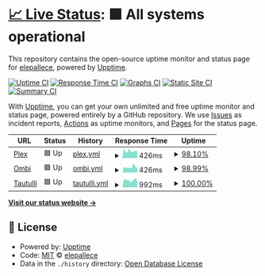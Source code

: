 # [📈 Live Status](https://uptime.lepallec.tv): <!--live status--> **🟩 All systems operational**

This repository contains the open-source uptime monitor and status page for [elepallece](https://uptime.lepallec.tv), powered by [Upptime](https://github.com/upptime/upptime).

[![Uptime CI](https://github.com/koj-co/upptime/workflows/Uptime%20CI/badge.svg)](https://github.com/koj-co/upptime/actions?query=workflow%3A%22Uptime+CI%22)
[![Response Time CI](https://github.com/koj-co/upptime/workflows/Response%20Time%20CI/badge.svg)](https://github.com/koj-co/upptime/actions?query=workflow%3A%22Response+Time+CI%22)
[![Graphs CI](https://github.com/koj-co/upptime/workflows/Graphs%20CI/badge.svg)](https://github.com/koj-co/upptime/actions?query=workflow%3A%22Graphs+CI%22)
[![Static Site CI](https://github.com/koj-co/upptime/workflows/Static%20Site%20CI/badge.svg)](https://github.com/koj-co/upptime/actions?query=workflow%3A%22Static+Site+CI%22)
[![Summary CI](https://github.com/koj-co/upptime/workflows/Summary%20CI/badge.svg)](https://github.com/koj-co/upptime/actions?query=workflow%3A%22Summary+CI%22)

With [Upptime](https://upptime.js.org), you can get your own unlimited and free uptime monitor and status page, powered entirely by a GitHub repository. We use [Issues](https://github.com/elepallece/upptime/issues) as incident reports, [Actions](https://github.com/elepallece/upptime/actions) as uptime monitors, and [Pages](https://uptime.lepallec.tv) for the status page.

<!--start: status pages-->
<!-- This summary is generated by Upptime (https://github.com/upptime/upptime) -->
<!-- Do not edit this manually, your changes will be overwritten -->
<!-- prettier-ignore -->
| URL | Status | History | Response Time | Uptime |
| --- | ------ | ------- | ------------- | ------ |
| <img alt="" src="https://favicons.githubusercontent.com/plex.lepallec.tv" height="13"> [Plex](https://plex.lepallec.tv/web/index.html) | 🟩 Up | [plex.yml](https://github.com/elepallec/upptime/commits/master/history/plex.yml) | <details><summary><img alt="Response time graph" src="./graphs/plex/response-time-week.png" height="20"> 426ms</summary><br><a href="https://uptime.lepallec.tv/history/plex"><img alt="Response time 1502" src="https://img.shields.io/endpoint?url=https%3A%2F%2Fraw.githubusercontent.com%2Felepallec%2Fupptime%2Fmaster%2Fapi%2Fplex%2Fresponse-time.json"></a><br><a href="https://uptime.lepallec.tv/history/plex"><img alt="24-hour response time 394" src="https://img.shields.io/endpoint?url=https%3A%2F%2Fraw.githubusercontent.com%2Felepallec%2Fupptime%2Fmaster%2Fapi%2Fplex%2Fresponse-time-day.json"></a><br><a href="https://uptime.lepallec.tv/history/plex"><img alt="7-day response time 426" src="https://img.shields.io/endpoint?url=https%3A%2F%2Fraw.githubusercontent.com%2Felepallec%2Fupptime%2Fmaster%2Fapi%2Fplex%2Fresponse-time-week.json"></a><br><a href="https://uptime.lepallec.tv/history/plex"><img alt="30-day response time 1502" src="https://img.shields.io/endpoint?url=https%3A%2F%2Fraw.githubusercontent.com%2Felepallec%2Fupptime%2Fmaster%2Fapi%2Fplex%2Fresponse-time-month.json"></a><br><a href="https://uptime.lepallec.tv/history/plex"><img alt="1-year response time 1502" src="https://img.shields.io/endpoint?url=https%3A%2F%2Fraw.githubusercontent.com%2Felepallec%2Fupptime%2Fmaster%2Fapi%2Fplex%2Fresponse-time-year.json"></a></details> | <details><summary><a href="https://uptime.lepallec.tv/history/plex">98.10%</a></summary><a href="https://uptime.lepallec.tv/history/plex"><img alt="All-time uptime 97.99%" src="https://img.shields.io/endpoint?url=https%3A%2F%2Fraw.githubusercontent.com%2Felepallec%2Fupptime%2Fmaster%2Fapi%2Fplex%2Fuptime.json"></a><br><a href="https://uptime.lepallec.tv/history/plex"><img alt="24-hour uptime 100.00%" src="https://img.shields.io/endpoint?url=https%3A%2F%2Fraw.githubusercontent.com%2Felepallec%2Fupptime%2Fmaster%2Fapi%2Fplex%2Fuptime-day.json"></a><br><a href="https://uptime.lepallec.tv/history/plex"><img alt="7-day uptime 98.10%" src="https://img.shields.io/endpoint?url=https%3A%2F%2Fraw.githubusercontent.com%2Felepallec%2Fupptime%2Fmaster%2Fapi%2Fplex%2Fuptime-week.json"></a><br><a href="https://uptime.lepallec.tv/history/plex"><img alt="30-day uptime 97.99%" src="https://img.shields.io/endpoint?url=https%3A%2F%2Fraw.githubusercontent.com%2Felepallec%2Fupptime%2Fmaster%2Fapi%2Fplex%2Fuptime-month.json"></a><br><a href="https://uptime.lepallec.tv/history/plex"><img alt="1-year uptime 97.99%" src="https://img.shields.io/endpoint?url=https%3A%2F%2Fraw.githubusercontent.com%2Felepallec%2Fupptime%2Fmaster%2Fapi%2Fplex%2Fuptime-year.json"></a></details>
| <img alt="" src="https://favicons.githubusercontent.com/ombi.lepallec.tv" height="13"> [Ombi](https://ombi.lepallec.tv) | 🟩 Up | [ombi.yml](https://github.com/elepallec/upptime/commits/master/history/ombi.yml) | <details><summary><img alt="Response time graph" src="./graphs/ombi/response-time-week.png" height="20"> 426ms</summary><br><a href="https://uptime.lepallec.tv/history/ombi"><img alt="Response time 610" src="https://img.shields.io/endpoint?url=https%3A%2F%2Fraw.githubusercontent.com%2Felepallec%2Fupptime%2Fmaster%2Fapi%2Fombi%2Fresponse-time.json"></a><br><a href="https://uptime.lepallec.tv/history/ombi"><img alt="24-hour response time 377" src="https://img.shields.io/endpoint?url=https%3A%2F%2Fraw.githubusercontent.com%2Felepallec%2Fupptime%2Fmaster%2Fapi%2Fombi%2Fresponse-time-day.json"></a><br><a href="https://uptime.lepallec.tv/history/ombi"><img alt="7-day response time 426" src="https://img.shields.io/endpoint?url=https%3A%2F%2Fraw.githubusercontent.com%2Felepallec%2Fupptime%2Fmaster%2Fapi%2Fombi%2Fresponse-time-week.json"></a><br><a href="https://uptime.lepallec.tv/history/ombi"><img alt="30-day response time 610" src="https://img.shields.io/endpoint?url=https%3A%2F%2Fraw.githubusercontent.com%2Felepallec%2Fupptime%2Fmaster%2Fapi%2Fombi%2Fresponse-time-month.json"></a><br><a href="https://uptime.lepallec.tv/history/ombi"><img alt="1-year response time 610" src="https://img.shields.io/endpoint?url=https%3A%2F%2Fraw.githubusercontent.com%2Felepallec%2Fupptime%2Fmaster%2Fapi%2Fombi%2Fresponse-time-year.json"></a></details> | <details><summary><a href="https://uptime.lepallec.tv/history/ombi">98.99%</a></summary><a href="https://uptime.lepallec.tv/history/ombi"><img alt="All-time uptime 98.44%" src="https://img.shields.io/endpoint?url=https%3A%2F%2Fraw.githubusercontent.com%2Felepallec%2Fupptime%2Fmaster%2Fapi%2Fombi%2Fuptime.json"></a><br><a href="https://uptime.lepallec.tv/history/ombi"><img alt="24-hour uptime 100.00%" src="https://img.shields.io/endpoint?url=https%3A%2F%2Fraw.githubusercontent.com%2Felepallec%2Fupptime%2Fmaster%2Fapi%2Fombi%2Fuptime-day.json"></a><br><a href="https://uptime.lepallec.tv/history/ombi"><img alt="7-day uptime 98.99%" src="https://img.shields.io/endpoint?url=https%3A%2F%2Fraw.githubusercontent.com%2Felepallec%2Fupptime%2Fmaster%2Fapi%2Fombi%2Fuptime-week.json"></a><br><a href="https://uptime.lepallec.tv/history/ombi"><img alt="30-day uptime 98.44%" src="https://img.shields.io/endpoint?url=https%3A%2F%2Fraw.githubusercontent.com%2Felepallec%2Fupptime%2Fmaster%2Fapi%2Fombi%2Fuptime-month.json"></a><br><a href="https://uptime.lepallec.tv/history/ombi"><img alt="1-year uptime 98.44%" src="https://img.shields.io/endpoint?url=https%3A%2F%2Fraw.githubusercontent.com%2Felepallec%2Fupptime%2Fmaster%2Fapi%2Fombi%2Fuptime-year.json"></a></details>
| <img alt="" src="https://favicons.githubusercontent.com/tautulli.lepallec.tv" height="13"> [Tautulli](https://tautulli.lepallec.tv) | 🟩 Up | [tautulli.yml](https://github.com/elepallec/upptime/commits/master/history/tautulli.yml) | <details><summary><img alt="Response time graph" src="./graphs/tautulli/response-time-week.png" height="20"> 992ms</summary><br><a href="https://uptime.lepallec.tv/history/tautulli"><img alt="Response time 1253" src="https://img.shields.io/endpoint?url=https%3A%2F%2Fraw.githubusercontent.com%2Felepallec%2Fupptime%2Fmaster%2Fapi%2Ftautulli%2Fresponse-time.json"></a><br><a href="https://uptime.lepallec.tv/history/tautulli"><img alt="24-hour response time 786" src="https://img.shields.io/endpoint?url=https%3A%2F%2Fraw.githubusercontent.com%2Felepallec%2Fupptime%2Fmaster%2Fapi%2Ftautulli%2Fresponse-time-day.json"></a><br><a href="https://uptime.lepallec.tv/history/tautulli"><img alt="7-day response time 992" src="https://img.shields.io/endpoint?url=https%3A%2F%2Fraw.githubusercontent.com%2Felepallec%2Fupptime%2Fmaster%2Fapi%2Ftautulli%2Fresponse-time-week.json"></a><br><a href="https://uptime.lepallec.tv/history/tautulli"><img alt="30-day response time 1253" src="https://img.shields.io/endpoint?url=https%3A%2F%2Fraw.githubusercontent.com%2Felepallec%2Fupptime%2Fmaster%2Fapi%2Ftautulli%2Fresponse-time-month.json"></a><br><a href="https://uptime.lepallec.tv/history/tautulli"><img alt="1-year response time 1253" src="https://img.shields.io/endpoint?url=https%3A%2F%2Fraw.githubusercontent.com%2Felepallec%2Fupptime%2Fmaster%2Fapi%2Ftautulli%2Fresponse-time-year.json"></a></details> | <details><summary><a href="https://uptime.lepallec.tv/history/tautulli">100.00%</a></summary><a href="https://uptime.lepallec.tv/history/tautulli"><img alt="All-time uptime 98.81%" src="https://img.shields.io/endpoint?url=https%3A%2F%2Fraw.githubusercontent.com%2Felepallec%2Fupptime%2Fmaster%2Fapi%2Ftautulli%2Fuptime.json"></a><br><a href="https://uptime.lepallec.tv/history/tautulli"><img alt="24-hour uptime 100.00%" src="https://img.shields.io/endpoint?url=https%3A%2F%2Fraw.githubusercontent.com%2Felepallec%2Fupptime%2Fmaster%2Fapi%2Ftautulli%2Fuptime-day.json"></a><br><a href="https://uptime.lepallec.tv/history/tautulli"><img alt="7-day uptime 100.00%" src="https://img.shields.io/endpoint?url=https%3A%2F%2Fraw.githubusercontent.com%2Felepallec%2Fupptime%2Fmaster%2Fapi%2Ftautulli%2Fuptime-week.json"></a><br><a href="https://uptime.lepallec.tv/history/tautulli"><img alt="30-day uptime 98.81%" src="https://img.shields.io/endpoint?url=https%3A%2F%2Fraw.githubusercontent.com%2Felepallec%2Fupptime%2Fmaster%2Fapi%2Ftautulli%2Fuptime-month.json"></a><br><a href="https://uptime.lepallec.tv/history/tautulli"><img alt="1-year uptime 98.81%" src="https://img.shields.io/endpoint?url=https%3A%2F%2Fraw.githubusercontent.com%2Felepallec%2Fupptime%2Fmaster%2Fapi%2Ftautulli%2Fuptime-year.json"></a></details>

<!--end: status pages-->

[**Visit our status website →**](https://uptime.lepallec.tv)

## 📄 License

- Powered by: [Upptime](https://github.com/upptime/upptime)
- Code: [MIT](./LICENSE) © [elepallece](https://uptime.lepallec.tv)
- Data in the `./history` directory: [Open Database License](https://opendatacommons.org/licenses/odbl/1-0/)
